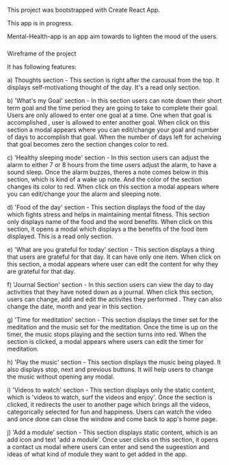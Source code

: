 This project was bootstrapped with Create React App.

This app is in progress.

Mental-Health-app is an app aim towards to lighten the mood of the users.

###
Wireframe of the project





It has following features:

a) Thoughts section - This section is right after the carousal from the top. It displays self-motivationg thought of the day. It's a read only section.

b) 'What's my Goal' section - In this section users can note down their short term goal and the time period they are going to take to complete their goal. Users are only allowed to enter one goal at a time. One when that goal is accomplished , user is allowed to enter another goal. When click on this section a modal appears where you can edit/change your goal and number of days to accomplish that goal. When the number of days left for acheiving that goal becomes zero the section changes color to red.

c) 'Healthy sleeping mode' section - In this section users can adjust the alarm to either 7 or 8 hours from the time users adjust the alarm, to have a sound sleep. Once the alarm buzzes, theres a note comes below in this section, which is kind of a wake up note. And the color of the section changes its color to red. When click on this section a modal appears where you can edit/change your the alarm and sleeping note. 

d) 'Food of the day' section - This section displays the food of the day which fights stress and helps in maintaining mental fitness. This section only displays name of the food and the word benefits. When click on this section, it opens a modal which displays a the benefits of the food item displayed. This is a read only section.

e) 'What are you grateful for today' section - This section displays a thing that users are grateful for that day. It can have only one item. When click on this section, a modal appears where user can edit the content for why they are grateful for that day.

f) 'Journal Section' section - In this section users can view the day to day activities that they have noted down as a journal. When click this section, users can change, add and edit the activites they performed . They can also change the date, month and year in this section.

g) 'Time for meditation' section - This section displays the timer set for the meditation and the music set for the meditation. Once the time is up on the timer, the music stops playing and the section turns into red. When the section is clicked, a modal appears where users can edit the timer for meditation.

h) 'Play the music' section - This section displays the music being played. It also displays stop, next and previous buttons. It will help users to change the music without opening any modal.

i) 'Videos to watch' section - This section displays only the static content, which is 'videos to watch, surf the videos and enjoy'. Once the section is clicked, it redirects the user to another page which brings all the videos, categorically selected for fun and happiness. Users can watch the video and once done can close the window and come back to app's home page.

j) 'Add a module' section - This section displays static content, which is an add icon and text 'add a module'. Once user clicks on this section, it opens a contact us modal where users can enter and send the sugeestion and ideas of what kind of module they want to get added in the app. 
